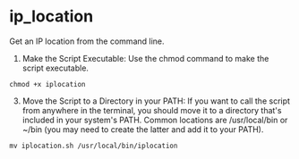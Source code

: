 # ip_location

Get an IP location from the command line.

1. Make the Script Executable: Use the chmod command to make the script executable.

  `chmod +x iplocation`

3. Move the Script to a Directory in your PATH: If you want to call the script from anywhere in the terminal, you should move it to a directory that's included in your system's PATH. Common locations are /usr/local/bin or ~/bin (you may need to create the latter and add it to your PATH).

  `mv iplocation.sh /usr/local/bin/iplocation`
